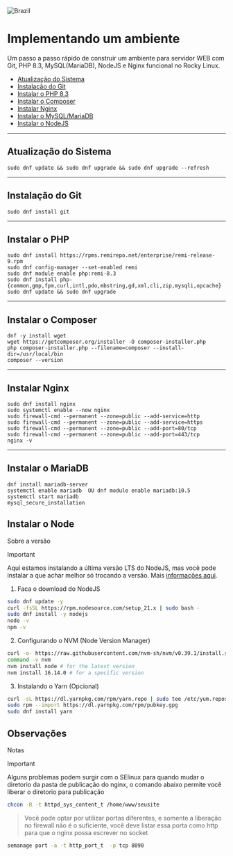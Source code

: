 ![Brazil](https://raw.githubusercontent.com/stevenrskelton/flag-icon/master/png/16/country-4x3/br.png "Brazil")

# Implementando um ambiente 

Um passo a passo rápido de construir um ambiente para servidor WEB com Git, PHP 8.3, MySQL(MariaDB), NodeJS e Nginx funcional no Rocky Linux.

- [Atualização do Sistema](#atualização-do-sistema)
- [Instalação do Git](#instalação-do-git)
- [Instalar o PHP 8.3](#instalar-o-php)
- [Instalar o Composer](#instalar-o-composer)
- [Instalar Nginx](#instalar-nginx)
- [Instalar o MySQL/MariaDB](#instalar-o-mariadb)
- [Instalar o NodeJS](#instalar-o-node)

______
## Atualização do Sistema

```
sudo dnf update && sudo dnf upgrade && sudo dnf upgrade --refresh
```
______
## Instalação do Git

```
sudo dnf install git
```
______
## Instalar o PHP

```
sudo dnf install https://rpms.remirepo.net/enterprise/remi-release-9.rpm
sudo dnf config-manager --set-enabled remi
sudo dnf module enable php:remi-8.3
sudo dnf install php-{common,gmp,fpm,curl,intl,pdo,mbstring,gd,xml,cli,zip,mysqli,opcache}
sudo dnf update && sudo dnf upgrade
```

______
## Instalar o Composer
```
dnf -y install wget
wget https://getcomposer.org/installer -O composer-installer.php
php composer-installer.php --filename=composer --install-dir=/usr/local/bin 
composer --version
```

______
## Instalar Nginx

```
sudo dnf install nginx
sudo systemctl enable --now nginx
sudo firewall-cmd --permanent --zone=public --add-service=http
sudo firewall-cmd --permanent --zone=public --add-service=https
sudo firewall-cmd --permanent --zone=public --add-port=80/tcp
sudo firewall-cmd --permanent --zone=public --add-port=443/tcp
nginx -v
```
______
## Instalar o MariaDB

```
dnf install mariadb-server
systemctl enable mariadb  OU dnf module enable mariadb:10.5
systemctl start mariadb
mysql_secure_installation
```

## Instalar o Node

Sobre a versão
> [!IMPORTANT]
> Aqui estamos instalando a última versão LTS do NodeJS, mas você pode instalar a que achar melhor só trocando a versão. Mais [informações aqui](https://github.com/nodesource/distributions/blob/master/README.md#debinstall).

1. Faca o download do NodeJS

```sh
sudo dnf update -y
curl -fsSL https://rpm.nodesource.com/setup_21.x | sudo bash -
sudo dnf install -y nodejs
node -v
npm -v
```

2. Configurando o NVM (Node Version Manager)

```sh
curl -o- https://raw.githubusercontent.com/nvm-sh/nvm/v0.39.1/install.sh | bash
command -v nvm
nvm install node # for the latest version
nvm install 16.14.0 # for a specific version
```

3. Instalando o Yarn (Opcional)

```sh
curl -sL https://dl.yarnpkg.com/rpm/yarn.repo | sudo tee /etc/yum.repos.d/yarn.repo
sudo rpm --import https://dl.yarnpkg.com/rpm/pubkey.gpg
sudo dnf install yarn
```

## Observações
Notas
> [!IMPORTANT]
> Alguns problemas podem surgir com o SElinux para quando mudar o diretorio da pasta de publicação do nginx, o comando abaixo permite você liberar o diretorio para publicação
```sh
chcon -R -t httpd_sys_content_t /home/www/seusite
```

>Você pode optar por utilizar portas diferentes, e somente a liberação no firewall não é o suficiente, você deve listar essa porta como http para que o nginx possa escrever no socket
```sh
semanage port -a -t http_port_t  -p tcp 8090
```
